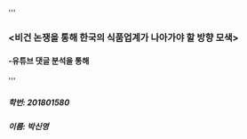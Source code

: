 '''
### <비건 논쟁을 통해 한국의 식품업계가 나아가야 할 방향 모색>
#### -유튜브 댓글 분석을 통해
'''
 ##### 학번: 201801580
 ##### 이름: 박신영
